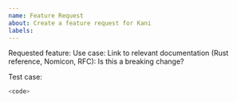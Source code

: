 ```yaml
---
name: Feature Request
about: Create a feature request for Kani
labels: 
---
```

<!--
Please report security concerns to us on the
[AWS vulnerability reporting](http://aws.amazon.com/security/vulnerability-reporting/) page.
-->

<!--
Thank you for requesting a Kani feature!
Please include the following information if it applies to your case:
-->
Requested feature:
Use case:
Link to relevant documentation (Rust reference, Nomicon, RFC):
Is this a breaking change?

Test case:
<!--
If the test-case is small, please post it here.
Otherwise, please attach the relevant files to this issue.
-->
```rust
<code>
```
